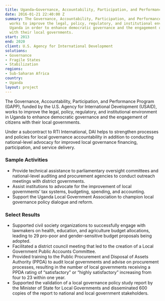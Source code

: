 ```yaml
---
title: Uganda—Governance, Accountability, Participation, and Performance Program (GAPP)
date: 2016-01-21 22:40:00 Z
summary: The Governance, Accountability, Participation, and Performance Program (GAPP)
  works to improve the legal, policy, regulatory, and institutional environment in
  Uganda in order to enhance democratic governance and the engagement of citizens
  with their local governments.
start: 2013
end: 2020
client: U.S. Agency for International Development
solutions:
- Governance
- Fragile States
- Stabilization
regions:
- Sub-Saharan Africa
country:
- Uganda
layout: project
---
```


The Governance, Accountability, Participation, and Performance Program (GAPP), funded by the U.S. Agency for International Development (USAID), works to improve the legal, policy, regulatory, and institutional environment in Uganda to enhance democratic governance and the engagement of citizens with their local governments.

Under a subcontract to RTI International, DAI helps to strengthen processes and policies for local governance accountability in addition to conducting national-level advocacy for improved local governance financing, participation, and service delivery.

### Sample Activities

* Provide technical assistance to parliamentary oversight committees and national-level auditing and procurement agencies to conduct outreach meetings with district governments.
* Assist institutions to advocate for the improvement of local governments’ tax systems, budgeting, spending, and accounting.
* Support the Uganda Local Government Association to champion local governance policy dialogue and reform.

### Select Results

* Supported civil society organizations to successfully engage with lawmakers on health, education, and agriculture budget allocations, leading to 29 pro-poor and gender-sensitive budget proposals being adopted.
* Facilitated a district council meeting that led to the creation of a Local Government Public Accounts Committee.
* Provided training to the Public Procurement and Disposal of Assets Authority (PPDA) to audit local governments and advise on procurement processes, resulting in the number of local governments receiving a PPDA rating of “satisfactory” or “highly satisfactory” increasing from four to 23 within one year.
* Supported the validation of a local governance policy study report by the Minister of State for Local Governments and disseminated 600 copies of the report to national and local government stakeholders.
